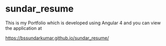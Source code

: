 # sundar_resume

This is my Portfolio which is developed using Angular 4 and you can view the application at

https://bssundarkumar.github.io/sundar_resume/
